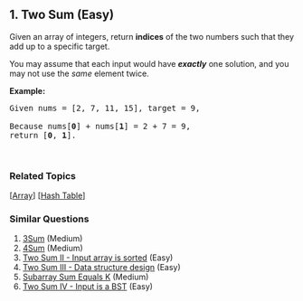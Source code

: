 <!--|This file generated by command(leetcode description); DO NOT EDIT.    |-->
<!--+----------------------------------------------------------------------+-->
<!--|@author    Openset <openset.wang@gmail.com>                           |-->
<!--|@link      https://github.com/openset                                 |-->
<!--|@home      https://github.com/openset/leetcode                        |-->
<!--+----------------------------------------------------------------------+-->

## 1. Two Sum (Easy)

<p>Given an array of integers, return <strong>indices</strong> of the two numbers such that they add up to a specific target.</p>

<p>You may assume that each input would have <strong><em>exactly</em></strong> one solution, and you may not use the <em>same</em> element twice.</p>

<p><strong>Example:</strong></p>

<pre>
Given nums = [2, 7, 11, 15], target = 9,

Because nums[<strong>0</strong>] + nums[<strong>1</strong>] = 2 + 7 = 9,
return [<strong>0</strong>, <strong>1</strong>].
</pre>

<p>&nbsp;</p>


### Related Topics
  [[Array](https://github.com/openset/leetcode/tree/master/tag/array/README.md)]
  [[Hash Table](https://github.com/openset/leetcode/tree/master/tag/hash-table/README.md)]

### Similar Questions
  1. [3Sum](https://github.com/openset/leetcode/tree/master/problems/3sum) (Medium)
  1. [4Sum](https://github.com/openset/leetcode/tree/master/problems/4sum) (Medium)
  1. [Two Sum II - Input array is sorted](https://github.com/openset/leetcode/tree/master/problems/two-sum-ii-input-array-is-sorted) (Easy)
  1. [Two Sum III - Data structure design](https://github.com/openset/leetcode/tree/master/problems/two-sum-iii-data-structure-design) (Easy)
  1. [Subarray Sum Equals K](https://github.com/openset/leetcode/tree/master/problems/subarray-sum-equals-k) (Medium)
  1. [Two Sum IV - Input is a BST](https://github.com/openset/leetcode/tree/master/problems/two-sum-iv-input-is-a-bst) (Easy)
